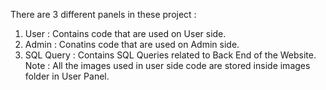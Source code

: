 There are 3 different panels in these project : 
1. User      : Contains code that are used on User side.
2. Admin     : Conatins code that are used on Admin side.
3. SQL Query : Contains SQL Queries related to Back End of the Website.
Note : All the images used in user side code are stored inside images folder in User Panel.
